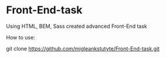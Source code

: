 # Front-End-task

Using HTML, BEM, Sass created advanced Front-End task


How to use:

git clone https://github.com/migleankstutyte/Front-End-task.git
